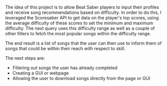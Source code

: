 The idea of this project is to allow Beat Saber players to input their profiles and receive song recommendations based on difficulty.
In order to do this, I leveraged the Scoresaber API to get data on the player's top scores, using the average difficulty of these scores to set the minimum
and maximum difficulty. The next query uses this difficulty range as well as a couple of other filters to fetch the most popular songs within the difficulty range.

The end result is a list of songs that the user can then use to inform them of songs that could be within their reach with respect to skill.

The next steps are:
- Filtering out songs the user has already completed
- Creating a GUI or webpage
- Allowing the user to download songs directly from the page or GUI
